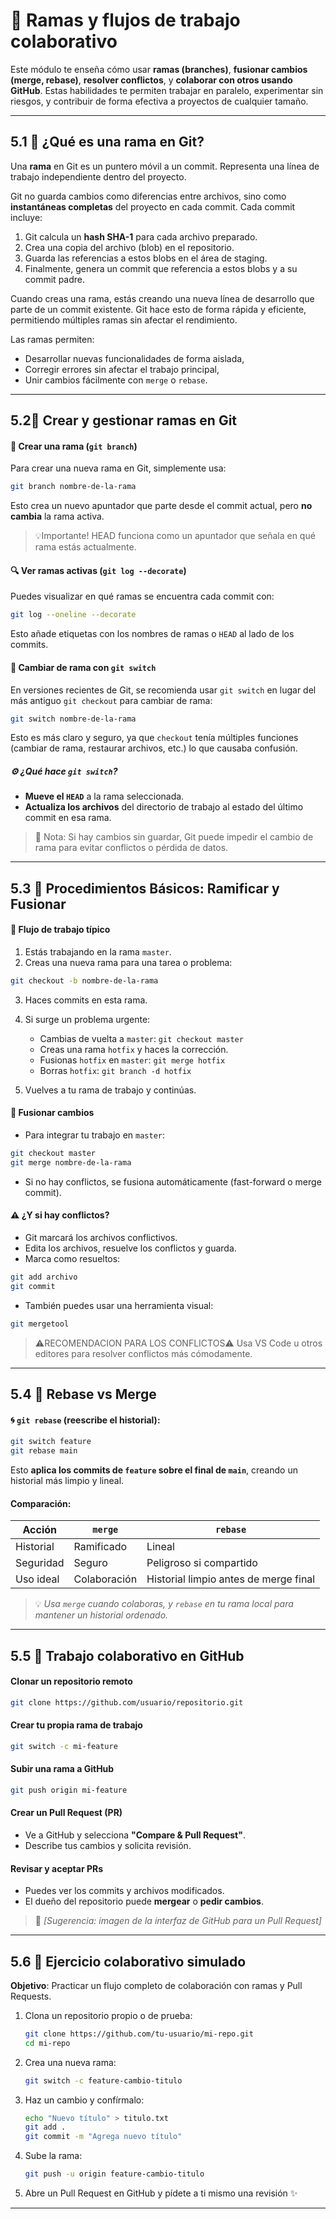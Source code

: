 # 🌿 Ramas y flujos de trabajo colaborativo

Este módulo te enseña cómo usar **ramas (branches)**, **fusionar cambios (merge, rebase)**, **resolver conflictos**, y **colaborar con otros usando GitHub**. Estas habilidades te permiten trabajar en paralelo, experimentar sin riesgos, y contribuir de forma efectiva a proyectos de cualquier tamaño.

---

## 5.1 🌿 ¿Qué es una rama en Git?

Una **rama** en Git es un puntero móvil a un commit. Representa una línea de trabajo independiente dentro del proyecto.

Git no guarda cambios como diferencias entre archivos, sino como **instantáneas completas** del proyecto en cada commit. Cada commit incluye:
1. Git calcula un **hash SHA-1** para cada archivo preparado.
2. Crea una copia del archivo (blob) en el repositorio.
3. Guarda las referencias a estos blobs en el área de staging.
4. Finalmente, genera un commit que referencia a estos blobs y a su commit padre.

Cuando creas una rama, estás creando una nueva línea de desarrollo que parte de un commit existente. Git hace esto de forma rápida y eficiente, permitiendo múltiples ramas sin afectar el rendimiento.

Las ramas permiten:
- Desarrollar nuevas funcionalidades de forma aislada,
- Corregir errores sin afectar el trabajo principal,
- Unir cambios fácilmente con `merge` o `rebase`.

---

## 5.2🌿 Crear y gestionar ramas en Git

#### 📌 Crear una rama (`git branch`)
Para crear una nueva rama en Git, simplemente usa:

```bash
git branch nombre-de-la-rama
````

Esto crea un nuevo apuntador que parte desde el commit actual, pero **no cambia** la rama activa.

>💡Importante! HEAD funciona como un apuntador que señala en qué rama estás actualmente. 

#### 🔍 Ver ramas activas (`git log --decorate`)

Puedes visualizar en qué ramas se encuentra cada commit con:

```bash
git log --oneline --decorate
```

Esto añade etiquetas con los nombres de ramas o `HEAD` al lado de los commits.

#### 🔄 Cambiar de rama con `git switch`

En versiones recientes de Git, se recomienda usar `git switch` en lugar del más antiguo `git checkout` para cambiar de rama:

```bash
git switch nombre-de-la-rama
```

Esto es más claro y seguro, ya que `checkout` tenía múltiples funciones (cambiar de rama, restaurar archivos, etc.) lo que causaba confusión.

##### ⚙️ ¿Qué hace `git switch`?

* **Mueve el `HEAD`** a la rama seleccionada.
* **Actualiza los archivos** del directorio de trabajo al estado del último commit en esa rama.

> 📝 Nota: Si hay cambios sin guardar, Git puede impedir el cambio de rama para evitar conflictos o pérdida de datos.

---

## 5.3 🌿 Procedimientos Básicos: Ramificar y Fusionar

#### 🔧 Flujo de trabajo típico

1. Estás trabajando en la rama `master`.
2. Creas una nueva rama para una tarea o problema:

```bash
git checkout -b nombre-de-la-rama
````

3. Haces commits en esta rama.
4. Si surge un problema urgente:

   * Cambias de vuelta a `master`: `git checkout master`
   * Creas una rama `hotfix` y haces la corrección.
   * Fusionas `hotfix` en `master`: `git merge hotfix`
   * Borras `hotfix`: `git branch -d hotfix`
5. Vuelves a tu rama de trabajo y continúas.

#### 🔀 Fusionar cambios

* Para integrar tu trabajo en `master`:

```bash
git checkout master
git merge nombre-de-la-rama
```

* Si no hay conflictos, se fusiona automáticamente (fast-forward o merge commit).

#### ⚠️ ¿Y si hay conflictos?

* Git marcará los archivos conflictivos.
* Edita los archivos, resuelve los conflictos y guarda.
* Marca como resueltos:

```bash
git add archivo
git commit
```

* También puedes usar una herramienta visual:

```bash
git mergetool
```
> ⚠️RECOMENDACION PARA LOS CONFLICTOS⚠️ Usa VS Code u otros editores para resolver conflictos más cómodamente.

---
## 5.4 🧬 Rebase vs Merge

#### 🌀 `git rebase` (reescribe el historial):

```bash
git switch feature
git rebase main
```

Esto **aplica los commits de `feature` sobre el final de `main`**, creando un historial más limpio y lineal.

#### Comparación:

| Acción    | `merge`      | `rebase`                              |
| --------- | ------------ | ------------------------------------- |
| Historial | Ramificado   | Lineal                                |
| Seguridad | Seguro       | Peligroso si compartido               |
| Uso ideal | Colaboración | Historial limpio antes de merge final |

> 💡 *Usa `merge` cuando colaboras, y `rebase` en tu rama local para mantener un historial ordenado.*

---

## 5.5 🤝 Trabajo colaborativo en GitHub

#### Clonar un repositorio remoto

```bash
git clone https://github.com/usuario/repositorio.git
```

#### Crear tu propia rama de trabajo

```bash
git switch -c mi-feature
```

#### Subir una rama a GitHub

```bash
git push origin mi-feature
```

#### Crear un Pull Request (PR)

* Ve a GitHub y selecciona **"Compare & Pull Request"**.
* Describe tus cambios y solicita revisión.

#### Revisar y aceptar PRs

* Puedes ver los commits y archivos modificados.
* El dueño del repositorio puede **mergear** o **pedir cambios**.

> 📸 *\[Sugerencia: imagen de la interfaz de GitHub para un Pull Request]*

---

## 5.6 🧪 Ejercicio colaborativo simulado

**Objetivo**: Practicar un flujo completo de colaboración con ramas y Pull Requests.

1. Clona un repositorio propio o de prueba:

   ```bash
   git clone https://github.com/tu-usuario/mi-repo.git
   cd mi-repo
   ```

2. Crea una nueva rama:

   ```bash
   git switch -c feature-cambio-titulo
   ```

3. Haz un cambio y confírmalo:

   ```bash
   echo "Nuevo título" > titulo.txt
   git add .
   git commit -m "Agrega nuevo título"
   ```

4. Sube la rama:

   ```bash
   git push -u origin feature-cambio-titulo
   ```

5. Abre un Pull Request en GitHub y pídete a ti mismo una revisión ✨

---

